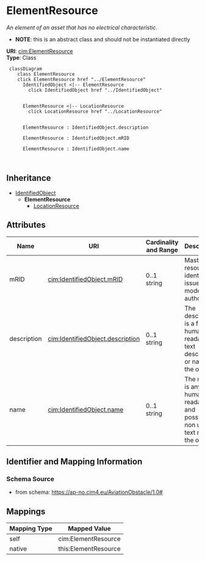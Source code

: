 # ElementResource


_An element of an asset that has no electrical characteristic._




* __NOTE__: this is an abstract class and should not be instantiated directly


**URI**: [cim:ElementResource](http://iec.ch/TC57/CIM100#ElementResource)<br />
**Type**: Class




```mermaid
 classDiagram
    class ElementResource
    click ElementResource href "../ElementResource"
      IdentifiedObject <|-- ElementResource
        click IdentifiedObject href "../IdentifiedObject"
      

      ElementResource <|-- LocationResource
        click LocationResource href "../LocationResource"
      
      
      ElementResource : IdentifiedObject.description
        
      ElementResource : IdentifiedObject.mRID
        
      ElementResource : IdentifiedObject.name
        
      
```





## Inheritance
* [IdentifiedObject](IdentifiedObject.md)
    * **ElementResource**
        * [LocationResource](LocationResource.md)



## Attributes


| Name | URI | Cardinality and Range | Description | Inheritance |
| ---  | --- | --- | --- | --- |
| mRID | [cim:IdentifiedObject.mRID](http://iec.ch/TC57/CIM100#IdentifiedObject.mRID) | 0..1 <br />  string  | Master resource identifier issued by a model authority | [IdentifiedObject](IdentifiedObject.md) |
| description | [cim:IdentifiedObject.description](http://iec.ch/TC57/CIM100#IdentifiedObject.description) | 0..1 <br />  string  | The description is a free human readable text describing or naming the object | [IdentifiedObject](IdentifiedObject.md) |
| name | [cim:IdentifiedObject.name](http://iec.ch/TC57/CIM100#IdentifiedObject.name) | 0..1 <br />  string  | The name is any free human readable and possibly non unique text naming the o... | [IdentifiedObject](IdentifiedObject.md) |









## Identifier and Mapping Information







### Schema Source


* from schema: https://ap-no.cim4.eu/AviationObstacle/1.0#





## Mappings

| Mapping Type | Mapped Value |
| ---  | ---  |
| self | cim:ElementResource |
| native | this:ElementResource |




